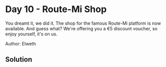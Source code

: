 # Day 10 - Route-Mi Shop

You dreamt it, we did it. The shop for the famous Route-Mi platform is now available. And guess what? We're offering you a €5 discount voucher, so enjoy yourself, it's on us.

Author: Elweth

## Solution
